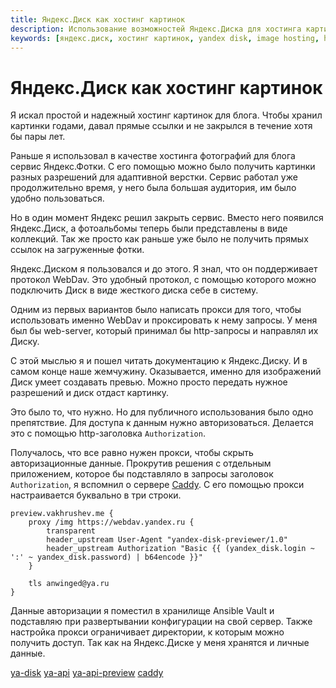 ```yaml
---
title: Яндекс.Диск как хостинг картинок 
description: Использование возможностей Яндекс.Диска для хостинга картинок
keywords: [яндекс.диск, хостинг картинок, yandex disk, image hosting, hosting]
---
```


# Яндекс.Диск как хостинг картинок

Я искал простой и надежный хостинг картинок для блога. Чтобы хранил картинки
годами, давал прямые ссылки и не закрылся в течение хотя бы пары лет.

Раньше я использовал в качестве хостинга фотографий для блога сервис 
Яндекс.Фотки. С его помощью можно было получить картинки разных разрешений
для адаптивной верстки. Сервис работал уже продолжительно время, у него была
большая аудитория, им было удобно пользоваться.

Но в один момент Яндекс решил закрыть сервис. Вместо него появился Яндекс.Диск,
а фотоальбомы теперь были представлены в виде коллекций. Так же просто как
раньше уже было не получить прямых ссылок на загруженные фотки.

Яндекс.Диском я пользовался и до этого. Я знал, что он поддерживает 
протокол WebDav. Это удобный протокол, с помощью которого можно подключить Диск
в виде жесткого диска себе в систему.

Одним из первых вариантов было написать прокси для того, чтобы использовать
именно WebDav и проксировать к нему запросы. У меня был бы web-server,
который принимал бы http-запросы и направлял их Диску.

С этой мыслью я и пошел читать документацию к Яндекс.Диску. И в самом конце
наше жемчужину. Оказывается, именно для изображений Диск умеет создавать
превью. Можно просто передать нужное разрешений и диск отдаст картинку.

Это было то, что нужно. Но для публичного использования было одно препятствие.
Для доступа к данным нужно авторизоваться. Делается это с помощью http-заголовка
`Authorization`.

Получалось, что все равно нужен прокси, чтобы скрыть авторизационные данные.
Прокрутив решения с отдельным приложением, которое бы подставляло в 
запросы заголовок `Authorization`, я вспомнил о сервере [Caddy](caddy). 
С его помощью прокси настраивается буквально в три строки.

```
preview.vakhrushev.me {
    proxy /img https://webdav.yandex.ru {
        transparent
        header_upstream User-Agent "yandex-disk-previewer/1.0"
        header_upstream Authorization "Basic {{ (yandex_disk.login ~ ':' ~ yandex_disk.password) | b64encode }}"
    }

    tls anwinged@ya.ru
}
```

Данные авторизации я поместил в хранилище Ansible Vault и подставляю 
при развертывании конфигурации на свой сервер. Также настройка прокси 
ограничивает директории, к которым можно получить доступ. 
Так как на Яндекс.Диске у меня хранятся и личные данные. 

[ya-disk](https://disk.yandex.ru)
[ya-api](https://yandex.ru/dev/disk/doc/dg/concepts/quickstart-docpage/)
[ya-api-preview](https://yandex.ru/dev/disk/doc/dg/reference/preview-docpage/)
[caddy](https://caddyserver.com/)
